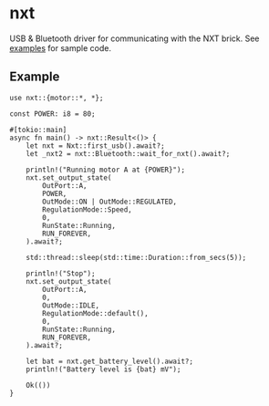 # nxt

USB & Bluetooth driver for communicating with the NXT brick. See [examples](https://github.com/bricks-rs/nxt/examples)
for sample code.

## Example
```rust,no_run
use nxt::{motor::*, *};

const POWER: i8 = 80;

#[tokio::main]
async fn main() -> nxt::Result<()> {
    let nxt = Nxt::first_usb().await?;
    let _nxt2 = nxt::Bluetooth::wait_for_nxt().await?;

    println!("Running motor A at {POWER}");
    nxt.set_output_state(
        OutPort::A,
        POWER,
        OutMode::ON | OutMode::REGULATED,
        RegulationMode::Speed,
        0,
        RunState::Running,
        RUN_FOREVER,
    ).await?;

    std::thread::sleep(std::time::Duration::from_secs(5));

    println!("Stop");
    nxt.set_output_state(
        OutPort::A,
        0,
        OutMode::IDLE,
        RegulationMode::default(),
        0,
        RunState::Running,
        RUN_FOREVER,
    ).await?;

    let bat = nxt.get_battery_level().await?;
    println!("Battery level is {bat} mV");

    Ok(())
}
```
